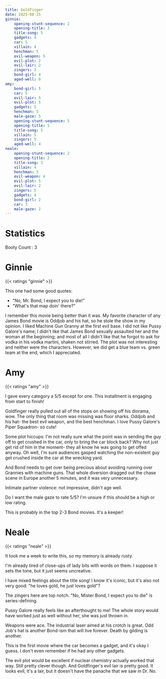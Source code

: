```yaml
---
title: Goldfinger
date: 2025-08-25
ginnie:
    opening-stunt-sequence: 2
    opening-title: 3
    title-song: 5
    gadgets: 4
    car: 5
    villain: 4
    henchman: 5
    evil-weapon: 5
    evil-plot: 2
    evil-lair: 2
    zingers: 3
    bond-girl: 4
    aged-well: 0
amy:
    bond-girl: 5
    car: 5
    evil-lair: 5
    evil-plot: 5
    gadgets: 5
    henchman: 5
    male-gaze: 5
    opening-stunt-sequence: 5
    opening-title: 5
    title-song: 5
    villain: 5
    zingers: 5
    aged-well: 4
neale:
    opening-stunt-sequence: 2
    opening-title: 2
    title-song: 3
    villain: 4
    henchman: 5
    evil-weapon: 4
    evil-plot: 5
    evil-lair: 2
    zingers: 5
    gadgets: 4
    bond-girl: 2
    car: 3
    male-gaze: 2
---
```

# Statistics

Booty Count
: 3


# Ginnie

{{< ratings "ginnie" >}}

This one had some good quotes:

* "No, Mr. Bond, I expect you to die!"
* "What's that map doin' there?"

I remember this movie being better than it was. My favorite character of any James Bond movie is Oddjob and his hat, so he stole the show in my opinion. I liked Machine Gun Granny at the first evil base. I did not like Pussy Galore's name; I didn't like that James Bond sexually assaulted her and the woman at the beginning; and most of all I didn't like that he forgot to ask for vodka in his vodka martini, shaken not stirred. The plot was not interesting and neither were the characters. However, we did get a blue team vs. green team at the end, which I appreciated.


# Amy

{{< ratings "amy" >}}

I gave every category a 5/5 except for one. This installment is engaging from start to finish!

Goldfinger really pulled out all of the stops on showing off his diorama, wow. The only thing that room was missing was floor sharks. Oddjob and his hat- the best evil weapon, and the best henchman. I love Pussy Galore's Piper Squadron- so cute!

Some plot hiccups: I'm not really sure what the point was in sending the guy off to get crushed in the car, only to bring the car block back? Why not just get rid of him in the moment- they all know he was going to get offed anyway. Oh well, I'm sure audiences gasped watching the non-existent guy get crushed inside the car at the wrecking yard. 

And Bond needs to get over being precious about avoiding running over Grannies with machine guns. That whole diversion dragged out the chase scene in Europe another 5 minutes, and it was very unnecessary.

Intimate partner violence: not impressive, didn't age well.

Do I want the male gaze to rate 5/5? I'm unsure if this should be a high or low rating.

This is probably in the top 2-3 Bond movies. It's a keeper!


# Neale

{{< ratings "neale" >}}

It took me a week to write this, so my memory is already rusty.

I'm already tired of close-ups of lady bits with words on them.
I suppose it sets the tone, but it just seems uncreative.

I have mixed feelings about the title song! I know it's iconic,
but it's also not very good: "he loves gold, he just loves gold"?

The zingers here are top notch.
"No, Mister Bond, I expect you to die" is series-defining.

Pussy Galore really feels like an afterthought to me!
The whole story would have worked just as well without her,
she was just thrown in.

Weapons were ace. The industrial laser aimed at his crotch is great.
Odd Job's hat is another Bond-ism that will live forever.
Death by gilding is another.

This is the first movie where the car becomes a gadget,
and it's okay I guess. I don't even remember if he had any
other gadgets.

The evil plot would be excellent if nuclear chemistry actually
worked that way. Still pretty clever though.
And Goldfinger's evil lair is pretty good.
It looks evil, it's a lair, but it doesn't have the
panache that we saw in Dr. No.
